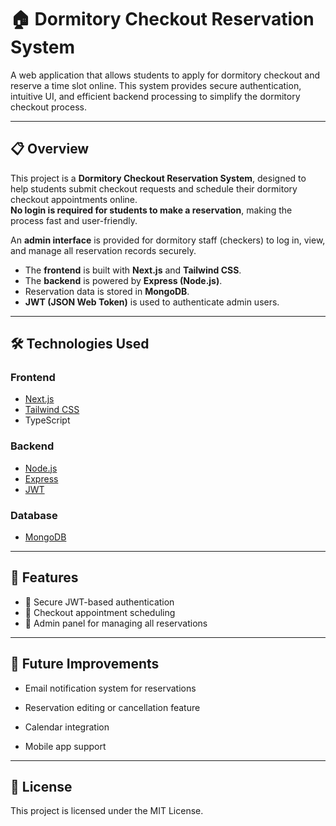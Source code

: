 # 🏠 Dormitory Checkout Reservation System

A web application that allows students to apply for dormitory checkout and reserve a time slot online. This system provides secure authentication, intuitive UI, and efficient backend processing to simplify the dormitory checkout process.

---

## 📋 Overview  
This project is a **Dormitory Checkout Reservation System**, designed to help students submit checkout requests and schedule their dormitory checkout appointments online.  
**No login is required for students to make a reservation**, making the process fast and user-friendly.

An **admin interface** is provided for dormitory staff (checkers) to log in, view, and manage all reservation records securely.  

- The **frontend** is built with **Next.js** and **Tailwind CSS**.  
- The **backend** is powered by **Express (Node.js)**.  
- Reservation data is stored in **MongoDB**.  
- **JWT (JSON Web Token)** is used to authenticate admin users.

---

## 🛠️ Technologies Used

### Frontend
- [Next.js](https://nextjs.org/)
- [Tailwind CSS](https://tailwindcss.com/)
- TypeScript

### Backend
- [Node.js](https://nodejs.org/)
- [Express](https://expressjs.com/)
- [JWT](https://jwt.io/)

### Database
- [MongoDB](https://www.mongodb.com/)

---

## 🚀 Features

- 🔐 Secure JWT-based authentication
- 📅 Checkout appointment scheduling
- 🧾 Admin panel for managing all reservations

---

## 🧪 Future Improvements

- Email notification system for reservations

- Reservation editing or cancellation feature

- Calendar integration

- Mobile app support

---

## 📄 License

This project is licensed under the MIT License.

